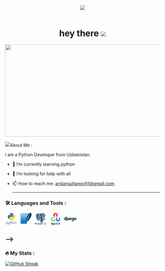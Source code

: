 
<div id="header" align="center">
  <img src="https://media.giphy.com/media/M9gbBd9nbDrOTu1Mqx/giphy.gif" width="100"/>
</div>

<div align="center">
  <img src="https://komarev.com/ghpvc/?username=sollex551&style=flat-square&color=blue" alt=""/>
</div>
<div align="center">
  <h1>
    hey there
    <img src="https://media.giphy.com/media/hvRJCLFzcasrR4ia7z/giphy.gif" width="30px"/>
  </h1>
</div>

<div align="center">
  <img src="https://media.giphy.com/media/ICOgUNjpvO0PC/giphy.gif" width="600" height="300"/>
</div>


 <img src="https://media.giphy.com/media/WUlplcMpOCEmTGBtBW/giphy.gif" width="30">About Me :

I am a Python Developer  from Uzbekistan.
- 🌱 I’m currently learning python
- 🤔 I’m looking for help with all
- 📫 How to reach me: arslansultanov01@gmail.com

  ---

### :hammer_and_wrench: Languages and Tools :

<div>
  <img src="https://github.com/devicons/devicon/blob/master/icons/python/python-original-wordmark.svg" title="Python" alt="Python" width="40" height="40"/>&nbsp;
  <img src="https://github.com/devicons/devicon/blob/master/icons/sqlite/sqlite-original.svg" title="SqLite" alt="SqLite" width="40" height="40"/>&nbsp;
  <img src="https://github.com/devicons/devicon/blob/master/icons/postgresql/postgresql-original-wordmark.svg" title="PostGresql" alt="PostGresql" width="40" height="40"/>&nbsp;
  <img src="https://github.com/devicons/devicon/blob/master/icons/opencv/opencv-original-wordmark.svg" title="opencv" alt="opencv" width="40" height="40"/>&nbsp;
  <img src="https://github.com/devicons/devicon/blob/master/icons/django/django-plain-wordmark.svg" title="Django" alt="Django" width="40" height="40"/>&nbsp;
  
</div>

-->
---

### :fire: My Stats :

[![GitHub Streak](http://github-readme-streak-stats.herokuapp.com?user=sollex551&theme=dark&background=000000)](https://git.io/streak-stats)
